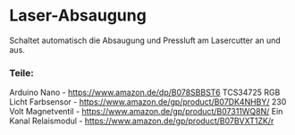 # Laser-Absaugung

Schaltet automatisch die Absaugung und Pressluft am Lasercutter an und aus.



### Teile:

Arduino Nano - https://www.amazon.de/dp/B078SBBST6
TCS34725 RGB Licht Farbsensor  - https://www.amazon.de/gp/product/B07DK4NHBY/
230 Volt Magnetventil - https://www.amazon.de/gp/product/B07311WQ8N/
Ein Kanal Relaismodul - https://www.amazon.de/gp/product/B07BVXT1ZK/r
